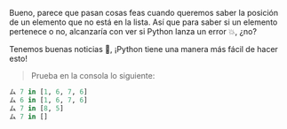 Bueno, parece que pasan cosas feas cuando queremos saber la posición de un elemento que no está en la lista. Así que para saber si un elemento pertenece o no, alcanzaría con ver si Python lanza un error :boom:, ¿no?

Tenemos buenas noticias :newspaper:, ¡Python tiene una manera más fácil de hacer esto!

> Prueba en la consola lo siguiente:
>
```python
ム 7 in [1, 6, 7, 6]
ム 6 in [1, 6, 7, 6]
ム 7 in [8, 5]
ム 7 in []
```

